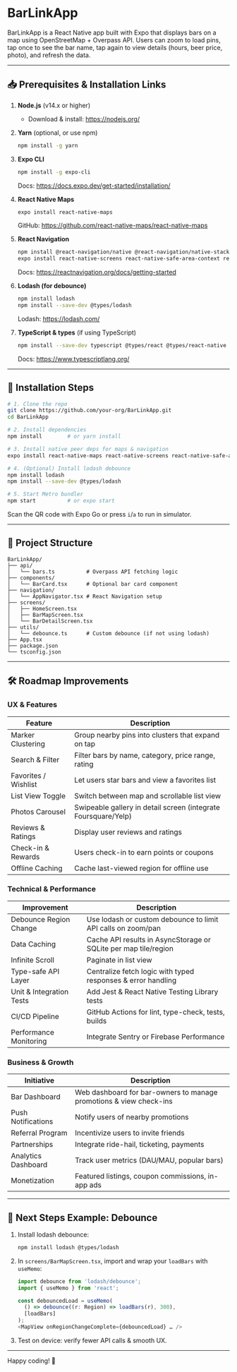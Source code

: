 # BarLinkApp

BarLinkApp is a React Native app built with Expo that displays bars on a map using OpenStreetMap + Overpass API. Users can zoom to load pins, tap once to see the bar name, tap again to view details (hours, beer price, photo), and refresh the data.

---

## 📥 Prerequisites & Installation Links

1. **Node.js** (v14.x or higher)  
   - Download & install: https://nodejs.org/

2. **Yarn** (optional, or use npm)  
   ```bash
   npm install -g yarn
   ```

3. **Expo CLI**  
   ```bash
   npm install -g expo-cli
   ```  
   Docs: https://docs.expo.dev/get-started/installation/

4. **React Native Maps**  
   ```bash
   expo install react-native-maps
   ```  
   GitHub: https://github.com/react-native-maps/react-native-maps

5. **React Navigation**  
   ```bash
   npm install @react-navigation/native @react-navigation/native-stack
   expo install react-native-screens react-native-safe-area-context react-native-gesture-handler
   ```  
   Docs: https://reactnavigation.org/docs/getting-started

6. **Lodash (for debounce)**  
   ```bash
   npm install lodash
   npm install --save-dev @types/lodash
   ```  
   Lodash: https://lodash.com/

7. **TypeScript & types** (if using TypeScript)  
   ```bash
   npm install --save-dev typescript @types/react @types/react-native
   ```  
   Docs: https://www.typescriptlang.org/

---

## 🔧 Installation Steps

```bash
# 1. Clone the repo
git clone https://github.com/your-org/BarLinkApp.git
cd BarLinkApp

# 2. Install dependencies
npm install        # or yarn install

# 3. Install native peer deps for maps & navigation
expo install react-native-maps react-native-screens react-native-safe-area-context react-native-gesture-handler

# 4. (Optional) Install lodash debounce
npm install lodash
npm install --save-dev @types/lodash

# 5. Start Metro bundler
npm start          # or expo start
```

Scan the QR code with Expo Go or press `i`/`a` to run in simulator.

---

## 📂 Project Structure

```
BarLinkApp/
├── api/
│   └── bars.ts          # Overpass API fetching logic
├── components/
│   └── BarCard.tsx      # Optional bar card component
├── navigation/
│   └── AppNavigator.tsx # React Navigation setup
├── screens/
│   ├── HomeScreen.tsx
│   ├── BarMapScreen.tsx
│   └── BarDetailScreen.tsx
├── utils/
│   └── debounce.ts      # Custom debounce (if not using lodash)
├── App.tsx
├── package.json
└── tsconfig.json
```

---

## 🛠️ Roadmap Improvements

### UX & Features

| Feature                   | Description                                                       |
|---------------------------|-------------------------------------------------------------------|
| Marker Clustering         | Group nearby pins into clusters that expand on tap                |
| Search & Filter           | Filter bars by name, category, price range, rating                |
| Favorites / Wishlist      | Let users star bars and view a favorites list                     |
| List View Toggle          | Switch between map and scrollable list view                       |
| Photos Carousel           | Swipeable gallery in detail screen (integrate Foursquare/Yelp)    |
| Reviews & Ratings         | Display user reviews and ratings                                  |
| Check-in & Rewards        | Users check-in to earn points or coupons                          |
| Offline Caching           | Cache last-viewed region for offline use                          |

### Technical & Performance

| Improvement               | Description                                                       |
|---------------------------|-------------------------------------------------------------------|
| Debounce Region Change    | Use lodash or custom debounce to limit API calls on zoom/pan      |
| Data Caching              | Cache API results in AsyncStorage or SQLite per map tile/region   |
| Infinite Scroll           | Paginate in list view                                             |
| Type-safe API Layer       | Centralize fetch logic with typed responses & error handling      |
| Unit & Integration Tests  | Add Jest & React Native Testing Library tests                     |
| CI/CD Pipeline            | GitHub Actions for lint, type-check, tests, builds                |
| Performance Monitoring    | Integrate Sentry or Firebase Performance                           |

### Business & Growth

| Initiative                | Description                                                       |
|---------------------------|-------------------------------------------------------------------|
| Bar Dashboard             | Web dashboard for bar-owners to manage promotions & view check-ins |
| Push Notifications        | Notify users of nearby promotions                                 |
| Referral Program          | Incentivize users to invite friends                               |
| Partnerships              | Integrate ride-hail, ticketing, payments                          |
| Analytics Dashboard       | Track user metrics (DAU/MAU, popular bars)                        |
| Monetization              | Featured listings, coupon commissions, in-app ads                 |

---

## 🎯 Next Steps Example: Debounce

1. Install lodash debounce:  
   ```bash
   npm install lodash @types/lodash
   ```
2. In `screens/BarMapScreen.tsx`, import and wrap your `loadBars` with `useMemo`:
   ```ts
   import debounce from 'lodash/debounce';
   import { useMemo } from 'react';

   const debouncedLoad = useMemo(
     () => debounce((r: Region) => loadBars(r), 300),
     [loadBars]
   );
   <MapView onRegionChangeComplete={debouncedLoad} … />
   ```
3. Test on device: verify fewer API calls & smooth UX.

---

Happy coding! 🍻
